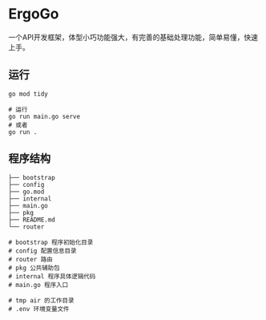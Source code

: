 # ErgoGo

一个API开发框架，体型小巧功能强大，有完善的基础处理功能，简单易懂，快速上手。

## 运行

```shell
go mod tidy

# 运行
go run main.go serve
# 或者
go run .
```

## 程序结构

```shell
├── bootstrap
├── config
├── go.mod
├── internal
├── main.go
├── pkg
├── README.md
└── router

# bootstrap 程序初始化目录
# config 配置信息目录
# router 路由
# pkg 公共辅助包
# internal 程序具体逻辑代码
# main.go 程序入口

# tmp air 的工作目录
# .env 环境变量文件
```
